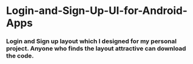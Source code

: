 # Login-and-Sign-Up-UI-for-Android-Apps

### Login and Sign up layout which I designed for my personal project. Anyone who finds the layout attractive can download the code.
